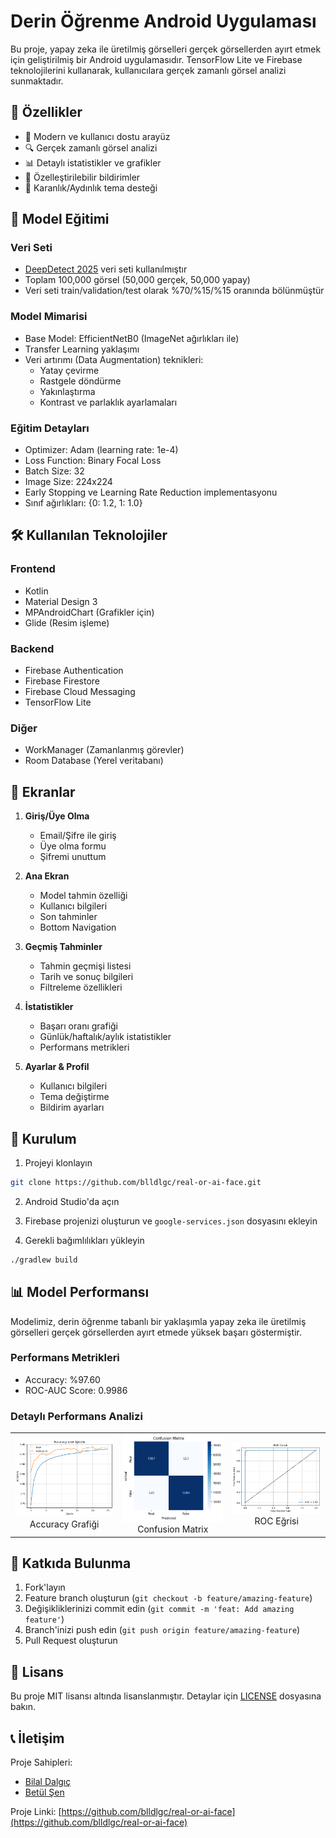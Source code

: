 # Derin Öğrenme Android Uygulaması

Bu proje, yapay zeka ile üretilmiş görselleri gerçek görsellerden ayırt etmek için geliştirilmiş bir Android uygulamasıdır. TensorFlow Lite ve Firebase teknolojilerini kullanarak, kullanıcılara gerçek zamanlı görsel analizi sunmaktadır.

## 🚀 Özellikler

- 📱 Modern ve kullanıcı dostu arayüz
- 🔍 Gerçek zamanlı görsel analizi
- 📊 Detaylı istatistikler ve grafikler
- 🔔 Özelleştirilebilir bildirimler
- 🌙 Karanlık/Aydınlık tema desteği

## 🧠 Model Eğitimi

### Veri Seti
- [DeepDetect 2025](https://www.kaggle.com/datasets/ayushmandatta1/deepdetect-2025/data) veri seti kullanılmıştır
- Toplam 100,000 görsel (50,000 gerçek, 50,000 yapay)
- Veri seti train/validation/test olarak %70/%15/%15 oranında bölünmüştür

### Model Mimarisi
- Base Model: EfficientNetB0 (ImageNet ağırlıkları ile)
- Transfer Learning yaklaşımı
- Veri artırımı (Data Augmentation) teknikleri:
  - Yatay çevirme
  - Rastgele döndürme
  - Yakınlaştırma
  - Kontrast ve parlaklık ayarlamaları

### Eğitim Detayları
- Optimizer: Adam (learning rate: 1e-4)
- Loss Function: Binary Focal Loss
- Batch Size: 32
- Image Size: 224x224
- Early Stopping ve Learning Rate Reduction implementasyonu
- Sınıf ağırlıkları: {0: 1.2, 1: 1.0}

## 🛠️ Kullanılan Teknolojiler

### Frontend
- Kotlin
- Material Design 3
- MPAndroidChart (Grafikler için)
- Glide (Resim işleme)

### Backend
- Firebase Authentication
- Firebase Firestore
- Firebase Cloud Messaging
- TensorFlow Lite

### Diğer
- WorkManager (Zamanlanmış görevler)
- Room Database (Yerel veritabanı)

## 📱 Ekranlar

1. **Giriş/Üye Olma**
   - Email/Şifre ile giriş
   - Üye olma formu
   - Şifremi unuttum

2. **Ana Ekran**
   - Model tahmin özelliği
   - Kullanıcı bilgileri
   - Son tahminler
   - Bottom Navigation

3. **Geçmiş Tahminler**
   - Tahmin geçmişi listesi
   - Tarih ve sonuç bilgileri
   - Filtreleme özellikleri

4. **İstatistikler**
   - Başarı oranı grafiği
   - Günlük/haftalık/aylık istatistikler
   - Performans metrikleri

5. **Ayarlar & Profil**
   - Kullanıcı bilgileri
   - Tema değiştirme
   - Bildirim ayarları

## 🔧 Kurulum

1. Projeyi klonlayın
```bash
git clone https://github.com/blldlgc/real-or-ai-face.git
```

2. Android Studio'da açın

3. Firebase projenizi oluşturun ve `google-services.json` dosyasını ekleyin

4. Gerekli bağımlılıkları yükleyin
```bash
./gradlew build
```

## 📊 Model Performansı

Modelimiz, derin öğrenme tabanlı bir yaklaşımla yapay zeka ile üretilmiş görselleri gerçek görsellerden ayırt etmede yüksek başarı göstermiştir.

### Performans Metrikleri
- Accuracy: %97.60
- ROC-AUC Score: 0.9986

### Detaylı Performans Analizi

<table>
<tr>
<td align="center">
<img src="images/accuracy.png" width="300">
<br>
Accuracy Grafiği
</td>
<td align="center">
<img src="images/confusionMatrix.png" width="300">
<br>
Confusion Matrix
</td>
<td align="center">
<img src="images/rocCurve.png" width="300">
<br>
ROC Eğrisi
</td>

</tr>
</table>

## 🤝 Katkıda Bulunma

1. Fork'layın
2. Feature branch oluşturun (`git checkout -b feature/amazing-feature`)
3. Değişikliklerinizi commit edin (`git commit -m 'feat: Add amazing feature'`)
4. Branch'inizi push edin (`git push origin feature/amazing-feature`)
5. Pull Request oluşturun

## 📝 Lisans

Bu proje MIT lisansı altında lisanslanmıştır. Detaylar için [LICENSE](LICENSE) dosyasına bakın.

## 📞 İletişim

Proje Sahipleri:
- [Bilal Dalgıç](https://github.com/blldlgc)
- [Betül Şen](https://github.com/Btlsn)

Proje Linki: [https://github.com/blldlgc/real-or-ai-face](https://github.com/blldlgc/real-or-ai-face) 
